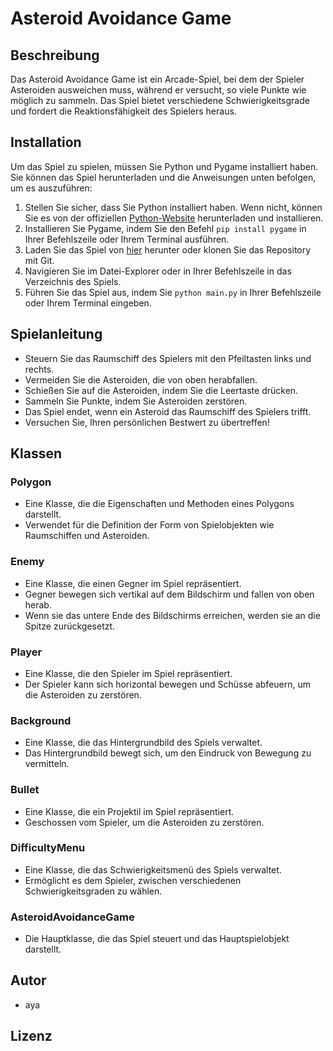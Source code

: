 # Asteroid Avoidance Game

## Beschreibung

Das Asteroid Avoidance Game ist ein Arcade-Spiel, bei dem der Spieler Asteroiden ausweichen muss, während er versucht, so viele Punkte wie möglich zu sammeln. Das Spiel bietet verschiedene Schwierigkeitsgrade und fordert die Reaktionsfähigkeit des Spielers heraus.

## Installation

Um das Spiel zu spielen, müssen Sie Python und Pygame installiert haben. Sie können das Spiel herunterladen und die Anweisungen unten befolgen, um es auszuführen:

1. Stellen Sie sicher, dass Sie Python installiert haben. Wenn nicht, können Sie es von der offiziellen [Python-Website](https://www.python.org/) herunterladen und installieren.
2. Installieren Sie Pygame, indem Sie den Befehl `pip install pygame` in Ihrer Befehlszeile oder Ihrem Terminal ausführen.
3. Laden Sie das Spiel von [hier](https://github.com/Aliyavar2000/asteroidsGame.git) herunter oder klonen Sie das Repository mit Git.
4. Navigieren Sie im Datei-Explorer oder in Ihrer Befehlszeile in das Verzeichnis des Spiels.
5. Führen Sie das Spiel aus, indem Sie `python main.py` in Ihrer Befehlszeile oder Ihrem Terminal eingeben.

## Spielanleitung

- Steuern Sie das Raumschiff des Spielers mit den Pfeiltasten links und rechts.
- Vermeiden Sie die Asteroiden, die von oben herabfallen.
- Schießen Sie auf die Asteroiden, indem Sie die Leertaste drücken.
- Sammeln Sie Punkte, indem Sie Asteroiden zerstören.
- Das Spiel endet, wenn ein Asteroid das Raumschiff des Spielers trifft.
- Versuchen Sie, Ihren persönlichen Bestwert zu übertreffen!

## Klassen

### Polygon

- Eine Klasse, die die Eigenschaften und Methoden eines Polygons darstellt.
- Verwendet für die Definition der Form von Spielobjekten wie Raumschiffen und Asteroiden.

### Enemy

- Eine Klasse, die einen Gegner im Spiel repräsentiert.
- Gegner bewegen sich vertikal auf dem Bildschirm und fallen von oben herab.
- Wenn sie das untere Ende des Bildschirms erreichen, werden sie an die Spitze zurückgesetzt.

### Player

- Eine Klasse, die den Spieler im Spiel repräsentiert.
- Der Spieler kann sich horizontal bewegen und Schüsse abfeuern, um die Asteroiden zu zerstören.

### Background

- Eine Klasse, die das Hintergrundbild des Spiels verwaltet.
- Das Hintergrundbild bewegt sich, um den Eindruck von Bewegung zu vermitteln.

### Bullet

- Eine Klasse, die ein Projektil im Spiel repräsentiert.
- Geschossen vom Spieler, um die Asteroiden zu zerstören.

### DifficultyMenu

- Eine Klasse, die das Schwierigkeitsmenü des Spiels verwaltet.
- Ermöglicht es dem Spieler, zwischen verschiedenen Schwierigkeitsgraden zu wählen.

### AsteroidAvoidanceGame

- Die Hauptklasse, die das Spiel steuert und das Hauptspielobjekt darstellt.

## Autor

- aya

## Lizenz
